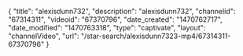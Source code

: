 {
    "title": "alexisdunn732",
    "description": "alexisdunn732",
    "channelid": "67314311",
    "videoid": "67370796",
    "date_created": "1470762717",
    "date_modified": "1470763318",
    "type": "captivate",
    "layout": "channelVideo",
    "url": "\/star-search\/alexisdunn7323-mp4\/67314311-67370796"
}